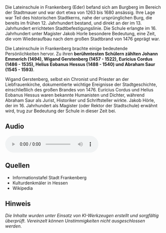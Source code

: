 Die Lateinschule in Frankenberg (Eder) befand sich am Burgberg im Bereich der Stadtmauer und war dort etwa von 1263 bis 1680 ansässig. Ihre Lage war Teil des historischen Stadtkerns, nahe der ursprünglichen Burg, die bereits im frühen 12. Jahrhundert bestand, und direkt an der im 13. Jahrhundert errichteten Stadtbefestigungslinie. Die Schule erlangte im 16. Jahrhundert unter Magister Jakob Horle besondere Bedeutung, eine Zeit, die vom Wiederaufbau nach dem großen Stadtbrand von 1476 geprägt war.

Die Lateinschule in Frankenberg brachte einige bedeutende Persönlichkeiten hervor. Zu ihren **berühmtesten Schülern zählten Johann Emmerich (1494), Wigand Gerstenberg (1457 - 1522), Euricius Cordus (1486 - 1535), Helius Eobanus Hessus (1488 - 1540) und Abraham Saur (1545 - 1593)**.

Wigand Gerstenberg, selbst ein Chronist und Priester an der Liebfrauenkirche, dokumentierte wichtige Ereignisse der Stadtgeschichte, einschließlich des großen Brandes von 1476. Euricius Cordus und Helius Eobanus Hessus waren bekannte Humanisten und Dichter, während Abraham Saur als Jurist, Historiker und Schriftsteller wirkte. Jakob Hörle, der im 16. Jahrhundert als Magister (oder Rektor der Stadtschule) erwähnt wird, trug zur Bedeutung der Schule in dieser Zeit bei.

## Audio

<audio controls>
  <source src="locales/frankenberg/de/p5.mp3" type="audio/mpeg">
  Dein Browser unterstützt kein Audioelement.
</audio>

## Quellen

- Informationstafel Stadt Frankenberg
- Kulturdenkmäler in Hessen
- Wikipedia

## Hinweis

_Die Inhalte wurden unter Einsatz von KI-Werkzeugen erstellt und sorgfältig überprüft. Vereinzelt können Unstimmigkeiten nicht ausgeschlossen werden._